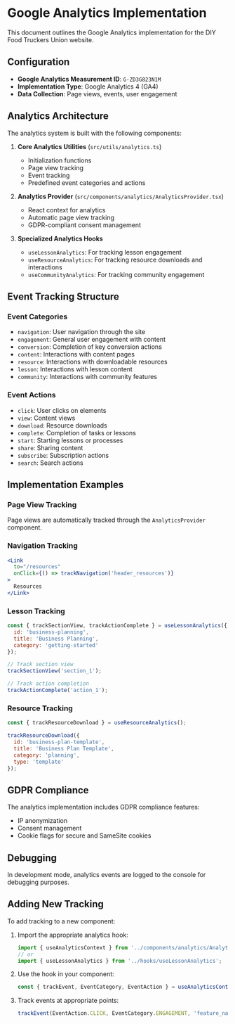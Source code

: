 # Google Analytics Implementation

This document outlines the Google Analytics implementation for the DIY Food Truckers Union website.

## Configuration

- **Google Analytics Measurement ID**: `G-ZD3G823N1M`
- **Implementation Type**: Google Analytics 4 (GA4)
- **Data Collection**: Page views, events, user engagement

## Analytics Architecture

The analytics system is built with the following components:

1. **Core Analytics Utilities** (`src/utils/analytics.ts`)
   - Initialization functions
   - Page view tracking
   - Event tracking
   - Predefined event categories and actions

2. **Analytics Provider** (`src/components/analytics/AnalyticsProvider.tsx`)
   - React context for analytics
   - Automatic page view tracking
   - GDPR-compliant consent management

3. **Specialized Analytics Hooks**
   - `useLessonAnalytics`: For tracking lesson engagement
   - `useResourceAnalytics`: For tracking resource downloads and interactions
   - `useCommunityAnalytics`: For tracking community engagement

## Event Tracking Structure

### Event Categories

- `navigation`: User navigation through the site
- `engagement`: General user engagement with content
- `conversion`: Completion of key conversion actions
- `content`: Interactions with content pages
- `resource`: Interactions with downloadable resources
- `lesson`: Interactions with lesson content
- `community`: Interactions with community features

### Event Actions

- `click`: User clicks on elements
- `view`: Content views
- `download`: Resource downloads
- `complete`: Completion of tasks or lessons
- `start`: Starting lessons or processes
- `share`: Sharing content
- `subscribe`: Subscription actions
- `search`: Search actions

## Implementation Examples

### Page View Tracking

Page views are automatically tracked through the `AnalyticsProvider` component.

### Navigation Tracking

```jsx
<Link 
  to="/resources" 
  onClick={() => trackNavigation('header_resources')}
>
  Resources
</Link>
```

### Lesson Tracking

```jsx
const { trackSectionView, trackActionComplete } = useLessonAnalytics({
  id: 'business-planning',
  title: 'Business Planning',
  category: 'getting-started'
});

// Track section view
trackSectionView('section_1');

// Track action completion
trackActionComplete('action_1');
```

### Resource Tracking

```jsx
const { trackResourceDownload } = useResourceAnalytics();

trackResourceDownload({
  id: 'business-plan-template',
  title: 'Business Plan Template',
  category: 'planning',
  type: 'template'
});
```

## GDPR Compliance

The analytics implementation includes GDPR compliance features:

- IP anonymization
- Consent management
- Cookie flags for secure and SameSite cookies

## Debugging

In development mode, analytics events are logged to the console for debugging purposes.

## Adding New Tracking

To add tracking to a new component:

1. Import the appropriate analytics hook:
   ```jsx
   import { useAnalyticsContext } from '../components/analytics/AnalyticsProvider';
   // or
   import { useLessonAnalytics } from '../hooks/useLessonAnalytics';
   ```

2. Use the hook in your component:
   ```jsx
   const { trackEvent, EventCategory, EventAction } = useAnalyticsContext();
   ```

3. Track events at appropriate points:
   ```jsx
   trackEvent(EventAction.CLICK, EventCategory.ENGAGEMENT, 'feature_name');
   ```